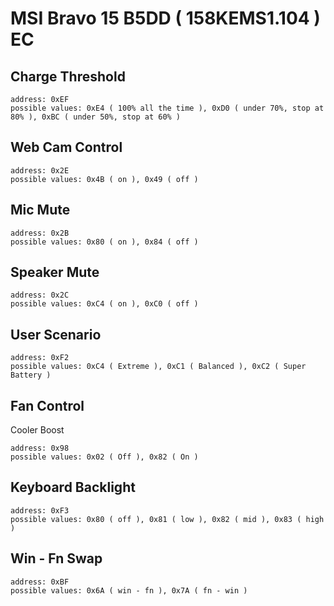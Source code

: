 # MSI Bravo 15 B5DD ( 158KEMS1.104 ) EC

## Charge Threshold

```
address: 0xEF
possible values: 0xE4 ( 100% all the time ), 0xD0 ( under 70%, stop at 80% ), 0xBC ( under 50%, stop at 60% )
```

## Web Cam Control

```
address: 0x2E
possible values: 0x4B ( on ), 0x49 ( off )
```

## Mic Mute

```
address: 0x2B
possible values: 0x80 ( on ), 0x84 ( off )
```

## Speaker Mute

```
address: 0x2C
possible values: 0xC4 ( on ), 0xC0 ( off )
```

## User Scenario

```
address: 0xF2
possible values: 0xC4 ( Extreme ), 0xC1 ( Balanced ), 0xC2 ( Super Battery )
```

## Fan Control

Cooler Boost

```
address: 0x98
possible values: 0x02 ( Off ), 0x82 ( On )
```

## Keyboard Backlight

```
address: 0xF3
possible values: 0x80 ( off ), 0x81 ( low ), 0x82 ( mid ), 0x83 ( high )
```

## Win - Fn Swap

```
address: 0xBF
possible values: 0x6A ( win - fn ), 0x7A ( fn - win )
```
